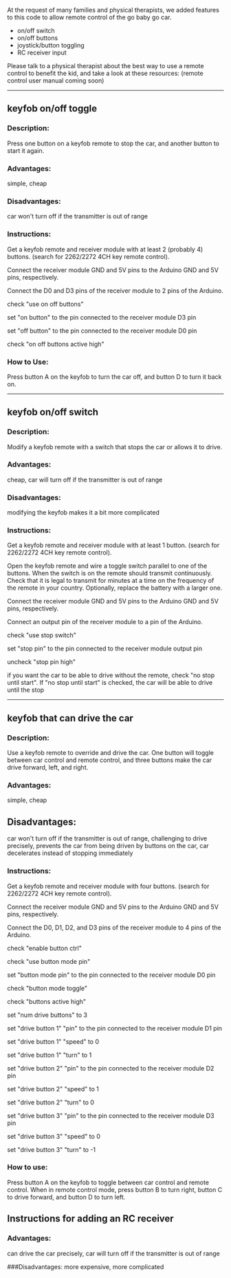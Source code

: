 At the request of many families and physical therapists, we added features to this code to allow remote control of the go baby go car.

* on/off switch
* on/off buttons
* joystick/button toggling
* RC receiver input

Please talk to a physical therapist about the best way to use a remote control to benefit the kid, and take a look at these resources: (remote control user manual coming soon)

---
## keyfob on/off toggle
### Description: 
Press one button on a keyfob remote to stop the car, and another button to start it again.

### Advantages: 
simple, cheap

### Disadvantages: 
car won't turn off if the transmitter is out of range

### Instructions:
Get a keyfob remote and receiver module with at least 2 (probably 4) buttons. (search for 2262/2272 4CH key remote control).

Connect the receiver module GND and 5V pins to the Arduino GND and 5V pins, respectively. 

Connect the D0 and D3 pins of the receiver module to 2 pins of the Arduino.

check "use on off buttons"

set "on button" to the pin connected to the receiver module D3 pin

set "off button" to the pin connected to the receiver module D0 pin

check "on off buttons active high"

### How to Use:
Press button A on the keyfob to turn the car off, and button D to turn it back on.

---
## keyfob on/off switch
### Description: 
Modify a keyfob remote with a switch that stops the car or allows it to drive.

### Advantages: 
cheap, car will turn off if the transmitter is out of range

### Disadvantages: 
modifying the keyfob makes it a bit more complicated

### Instructions:
Get a keyfob remote and receiver module with at least 1 button. (search for 2262/2272 4CH key remote control).

Open the keyfob remote and wire a toggle switch parallel to one of the buttons. When the switch is on the remote should transmit continuously. Check that it is legal to transmit for minutes at a time on the frequency of the remote in your country. Optionally, replace the battery with a larger one.

Connect the receiver module GND and 5V pins to the Arduino GND and 5V pins, respectively.

Connect an output pin of the receiver module to a pin of the Arduino.

check "use stop switch"

set "stop pin" to the pin connected to the receiver module output pin

uncheck "stop pin high"

if you want the car to be able to drive without the remote, check "no stop until start". If "no stop until start" is checked, the car will be able to drive until the stop 

---
## keyfob that can drive the car
### Description:
Use a keyfob remote to override and drive the car. One button will toggle between car control and remote control, and three buttons make the car drive forward, left, and right.
### Advantages: 
simple, cheap

## Disadvantages: 
car won't turn off if the transmitter is out of range, challenging to drive precisely, prevents the car from being driven by buttons on the car, car decelerates instead of stopping immediately

### Instructions:
Get a keyfob remote and receiver module with four buttons. (search for 2262/2272 4CH key remote control).

Connect the receiver module GND and 5V pins to the Arduino GND and 5V pins, respectively. 

Connect the D0, D1, D2, and D3 pins of the receiver module to 4 pins of the Arduino.

check "enable button ctrl"

check "use button mode pin"

set "button mode pin" to the pin connected to the receiver module D0 pin

check "button mode toggle"

check "buttons active high"

set "num drive buttons" to 3

set "drive button 1" "pin" to the pin connected to the receiver module D1 pin

set "drive button 1" "speed" to 0

set "drive button 1" "turn" to 1

set "drive button 2" "pin" to the pin connected to the receiver module D2 pin

set "drive button 2" "speed" to 1

set "drive button 2" "turn" to 0

set "drive button 3" "pin" to the pin connected to the receiver module D3 pin

set "drive button 3" "speed" to 0

set "drive button 3" "turn" to -1

### How to use:
Press button A on the keyfob to toggle between car control and remote control. When in remote control mode, press button B to turn right, button C to drive forward, and button D to turn left.

## Instructions for adding an RC receiver
### Advantages: 
can drive the car precisely, car will turn off if the transmitter is out of range

###Disadvantages: 
more expensive, more complicated

